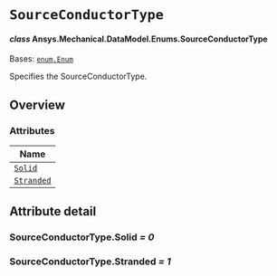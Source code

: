 # `SourceConductorType`

<a id="ansys.mechanical.stubs.v242.Ansys.Mechanical.DataModel.Enums.SourceConductorType"></a>

#### *class* Ansys.Mechanical.DataModel.Enums.SourceConductorType

Bases: [`enum.Enum`](https://docs.python.org/3/library/enum.html#enum.Enum)

Specifies the SourceConductorType.

<!-- !! processed by numpydoc !! -->

<a id="overview"></a>

## Overview

### Attributes

| Name |
| ------------------------------------------------------------------------------------------------------------------------ |
| [`Solid`](#SourceConductorType.Solid) |
| [`Stranded`](#SourceConductorType.Stranded) |

<a id="attribute-detail"></a>

## Attribute detail

<a id="SourceConductorType.Solid"></a>

### SourceConductorType.Solid *= 0*

<a id="SourceConductorType.Stranded"></a>

### SourceConductorType.Stranded *= 1*


